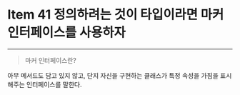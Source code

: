 # Item 41 정의하려는 것이 타입이라면 마커 인터페이스를 사용하자

--------------------------------------------

> 마커 인터페이스란?
 
아무 메서드도 담고 있지 않고, 단지 자신을 구현하는 클래스가 특정 속성을 가짐을 표시해주는 
인터페이스를 말한다. 


